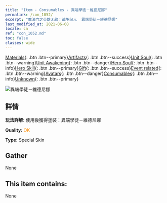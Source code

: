 ```yaml
---
title: "Item - Consumables - 異端學徒－維德尼娜"
permalink: /con_1052/
excerpt: "魔法门之英雄无敌：战争纪元  異端學徒－維德尼娜"
last_modified_at: 2021-06-08
locale: cn
ref: "con_1052.md"
toc: false
classes: wide
---
```

 [Materials](/ItemsCN/){: .btn .btn--primary}[Artifacts](/ItemsCN/Artifacts/){: .btn .btn--success}[Unit Soul](/ItemsCN/UnitSoul/){: .btn .btn--warning}[Unit Awakening](/ItemsCN/UnitAwakening/){: .btn .btn--danger}[Hero Soul](/ItemsCN/HeroSoul/){: .btn .btn--info}[Hero Skill](/ItemsCN/HeroSkill/){: .btn .btn--primary}[Gift](/ItemsCN/Gift/){: .btn .btn--success}[Event related](/ItemsCN/Events/){: .btn .btn--warning}[Avatars](/ItemsCN/Avatars/){: .btn .btn--danger}[Consumables](/ItemsCN/Consumables/){: .btn .btn--info}[Unknown](/ItemsCN/Unknown/){: .btn .btn--primary}

 ![異端學徒－維德尼娜](/images/h/h_Vidomina3.jpg)

## 詳情
 **玩法詳解:** 使用後獲得塗裝：異端學徒－維德尼娜

 **Quality:** <span style="color: #FF8C00">OK</span>

 **Type:** Special Skin

## Gather

  None

## This item contains:

  None

